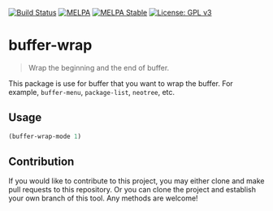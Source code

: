 [![Build Status](https://travis-ci.com/jcs090218/buffer-wrap.svg?branch=master)](https://travis-ci.com/jcs090218/buffer-wrap)
[![MELPA](https://melpa.org/packages/buffer-wrap-badge.svg)](https://melpa.org/#/buffer-wrap)
[![MELPA Stable](https://stable.melpa.org/packages/buffer-wrap-badge.svg)](https://stable.melpa.org/#/buffer-wrap)
[![License: GPL v3](https://img.shields.io/badge/License-GPL%20v3-blue.svg)](https://www.gnu.org/licenses/gpl-3.0)

# buffer-wrap
> Wrap the beginning and the end of buffer.

This package is use for buffer that you want to wrap the buffer.
For example, `buffer-menu`, `package-list`, `neotree`, etc.

## Usage

```el
(buffer-wrap-mode 1)
```

## Contribution

If you would like to contribute to this project, you may either 
clone and make pull requests to this repository. Or you can 
clone the project and establish your own branch of this tool. 
Any methods are welcome!

